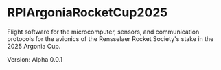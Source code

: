 # RPIArgoniaRocketCup2025
Flight software for the microcomputer, sensors, and communication protocols for the avionics of the Rensselaer Rocket Society's stake in the 2025 Argonia Cup.

Version: Alpha 0.0.1

